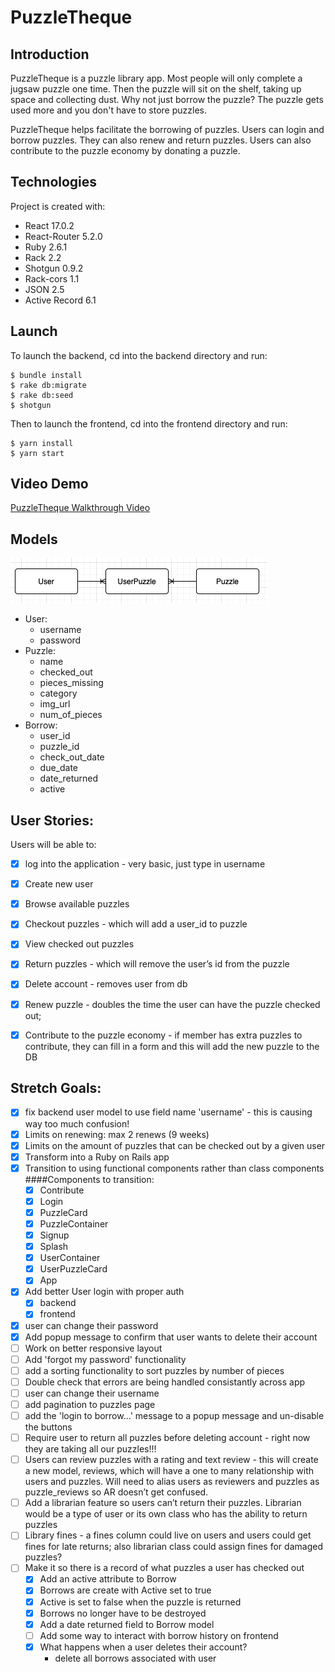 # PuzzleTheque

## Introduction
PuzzleTheque is a puzzle library app. Most people will only complete a jugsaw puzzle one time. Then the puzzle will sit on the shelf, taking up space and collecting dust. Why not just borrow the puzzle? The puzzle gets used more and you don't have to store puzzles.

PuzzleTheque helps facilitate the borrowing of puzzles. Users can login and borrow puzzles. They can also renew and return puzzles. Users can also contribute to the puzzle economy by donating a puzzle. 

## Technologies
Project is created with:
- React 17.0.2
- React-Router 5.2.0
- Ruby 2.6.1
- Rack 2.2
- Shotgun 0.9.2
- Rack-cors 1.1
- JSON 2.5
- Active Record 6.1

## Launch
To launch the backend, cd into the backend directory and run:

```
$ bundle install
$ rake db:migrate
$ rake db:seed
$ shotgun
```
Then to launch the frontend, cd into the frontend directory and run:
```
$ yarn install
$ yarn start
```

## Video Demo
<a href="https://www.loom.com/share/ac4af1c5f89c4b3c958c3842bfc7e63c" target="_blank">PuzzleTheque Walkthrough Video</a>

## Models
![Model Relationships](./model-relationships.png)

- User:
    - username
    - password
- Puzzle:
    - name
    - checked_out
    - pieces_missing
    - category
    - img_url
    - num_of_pieces
- Borrow:
    - user_id
    - puzzle_id
    - check_out_date
    - due_date
    - date_returned
    - active

## User Stories:
Users will be able to:
- [x] log into the application - very basic, just type in username
- [x] Create new user
- [x] Browse available puzzles
- [x] Checkout puzzles - which will add a user_id to puzzle
- [x] View checked out puzzles
- [x] Return puzzles - which will remove the user’s id from the puzzle
- [x] Delete account - removes user from db
- [x] Renew puzzle - doubles the time the user can have the puzzle checked out;
- [x] Contribute to the puzzle economy - if member has extra puzzles to contribute, they can fill in a form and this will add the new puzzle to the DB


## Stretch Goals:
- [x] fix backend user model to use field name 'username' - this is causing way too much confusion!
- [x] Limits on renewing: max 2 renews (9 weeks)
- [x] Limits on the amount of puzzles that can be checked out by a given user
- [x] Transform into a Ruby on Rails app
- [x] Transition to using functional components rather than class components
    ####Components to transition:
    - [x] Contribute
    - [x] Login
    - [x] PuzzleCard
    - [x] PuzzleContainer
    - [x] Signup
    - [x] Splash
    - [x] UserContainer
    - [x] UserPuzzleCard
    - [x] App
- [x] Add better User login with proper auth
    - [x] backend
    - [x] frontend
- [x] user can change their password
- [x] Add popup message to confirm that user wants to delete their account
- [ ] Work on better responsive layout
- [ ] Add 'forgot my password' functionality
- [ ] add a sorting functionality to sort puzzles by number of pieces
- [ ] Double check that errors are being handled consistantly across app
- [ ] user can change their username
- [ ] add pagination to puzzles page
- [ ] add the 'login to borrow...' message to a popup message and un-disable the buttons
- [ ] Require user to return all puzzles before deleting account - right now they are taking all our puzzles!!!
- [ ] Users can review puzzles with a rating and text review - this will create a new model, reviews, which will have a one to many relationship with users and puzzles. Will need to alias users as reviewers and puzzles as puzzle_reviews so AR doesn’t get confused.
- [ ] Add a librarian feature so users can’t return their puzzles. Librarian would be a type of user or its own class who has the ability to return puzzles
- [ ] Library fines - a fines column could live on users and users could get fines for late returns; also librarian class could assign fines for damaged puzzles?
- [ ] Make it so there is a record of what puzzles a user has checked out
    - [x] Add an active attribute to Borrow
    - [x] Borrows are create with Active set to true
    - [x] Active is set to false when the puzzle is returned
    - [x] Borrows no longer have to be destroyed
    - [x] Add a date returned field to Borrow model
    - [ ] Add some way to interact with borrow history on frontend
    - [x] What happens when a user deletes their account?
        - delete all borrows associated with user
